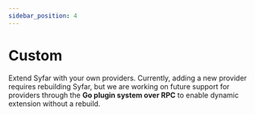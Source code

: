 ```yaml
---
sidebar_position: 4
---
```


# Custom

Extend Syfar with your own providers.
Currently, adding a new provider requires rebuilding Syfar, but we are working on future support for providers through the **Go plugin system over RPC** to enable dynamic extension without a rebuild.
  